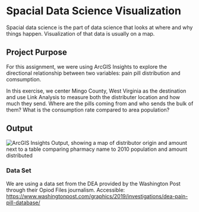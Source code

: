 # Spacial Data Science Visualization
Spacial data science is the part of data science that looks at where and why things happen. Visualization of that data is usually on a map. 

## Project Purpose
For this assignment, we were using ArcGIS Insights to explore the directional relationship between two variables: pain pill distribution and comsumption.

In this exercise, we center Mingo County, West Virginia as the destination and use Link Analysis to measure both the distributer location and how much they send. Where are the pills coming from and who sends the bulk of them? What is the consumption rate compared to area population?

## Output
<img src="gisprojects/spdataviz/painpilldist.PNG" alt="ArcGIS Insights Output, showing a map of distributor origin and amount next to a table comparing pharmacy name to 2010 population and amount distributed" />


### Data Set
We are using a data set from the DEA provided by the Washington Post through their Opiod Files journalism. Accessible: https://www.washingtonpost.com/graphics/2019/investigations/dea-pain-pill-database/
